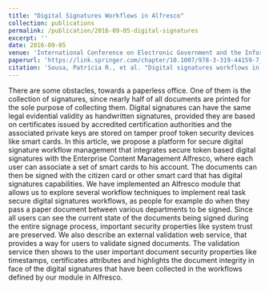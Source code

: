 ```yaml
---
title: "Digital Signatures Workflows in Alfresco"
collection: publications
permalink: /publication/2016-09-05-digital-signatures
excerpt: ''
date: 2016-09-05
venue: 'International Conference on Electronic Government and the Information Systems Perspective'
paperurl: 'https://link.springer.com/chapter/10.1007/978-3-319-44159-7_22'
citation: 'Sousa, Patrícia R., et al. "Digital signatures workflows in alfresco." International Conference on Electronic Government and the Information Systems Perspective. Springer, Cham, 2016.'
---
```

There are some obstacles, towards a paperless office. One of them is the collection of signatures, since nearly half of all documents are printed for the sole purpose of collecting them. Digital signatures can have the same legal evidential validity as handwritten signatures, provided they are based on certificates issued by accredited certification authorities and the associated private keys are stored on tamper proof token security devices like smart cards. In this article, we propose a platform for secure digital signature workflow management that integrates secure token based digital signatures with the Enterprise Content Management Alfresco, where each user can associate a set of smart cards to his account. The documents can then be signed with the citizen card or other smart card that has digital signatures capabilities. We have implemented an Alfresco module that allows us to explore several workflow techniques to implement real task secure digital signatures workflows, as people for example do when they pass a paper document between various departments to be signed. Since all users can see the current state of the documents being signed during the entire signage process, important security properties like system trust are preserved. We also describe an external validation web service, that provides a way for users to validate signed documents. The validation service then shows to the user important document security properties like timestamps, certificates attributes and highlights the document integrity in face of the digital signatures that have been collected in the workflows defined by our module in Alfresco.

